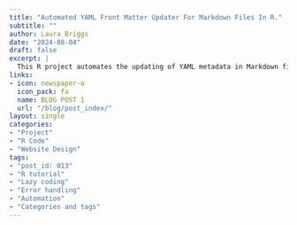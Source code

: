 ```yaml
---
title: "Automated YAML Front Matter Updater For Markdown Files In R."
subtitle: ""
author: Laura Briggs
date: "2024-08-04"
draft: false
excerpt: |
  This R project automates the updating of YAML metadata in Markdown files for my website, ensuring proper indexing with tags, categories, post ID numbers, and current dates. By handling these repetitive tasks, the script streamlines the management of blog posts, presentations, projects, and data resources, allowing for a more efficient and organized workflow.
links:
- icon: newspaper-o
  icon_pack: fa
  name: BLOG POST 1
  url: "/blog/post_index/"
layout: single
categories:
- "Project"
- "R Code"
- "Website Design"
tags:
- "post_id: 013"
- "R tutorial"
- "Lazy coding"
- "Error handling"
- "Automation"
- "Categories and tags"
---
```


